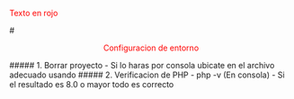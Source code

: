 <style type="text/css">
 p { color: red; }
</style>
<p> Texto en rojo </p>
# <p align="center"> Configuracion de entorno</p>
#####    1. Borrar proyecto
-            Si lo haras por consola ubicate en el archivo adecuado usando
#####    2. Verificacion de PHP 
-            php -v (En consola)
-            Si el resultado es 8.0 o mayor todo es correcto
<div >